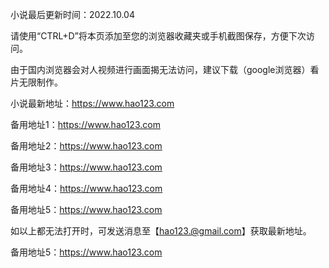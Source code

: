 小说最后更新时间：2022.10.04

请使用“CTRL+D”将本页添加至您的浏览器收藏夹或手机截图保存，方便下次访问。

由于国内浏览器会对人视频进行画面揭无法访问，建议下载（google浏览器）看片无限制作。

小说最新地址：https://www.hao123.com

备用地址1：https://www.hao123.com

备用地址2：https://www.hao123.com

备用地址3：https://www.hao123.com

备用地址4：https://www.hao123.com

备用地址5：https://www.hao123.com

如以上都无法打开时，可发送消息至【hao123.@gmail.com】获取最新地址。

备用地址5：https://www.hao123.com
